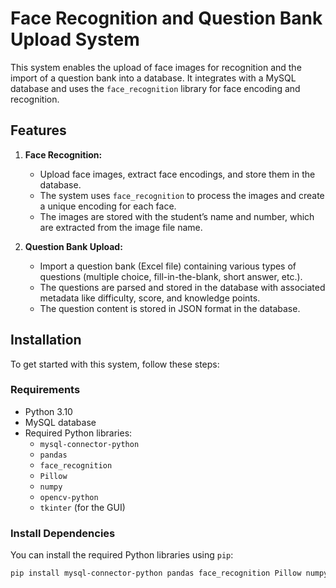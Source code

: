 # Face Recognition and Question Bank Upload System

This system enables the upload of face images for recognition and the import of a question bank into a database. It integrates with a MySQL database and uses the `face_recognition` library for face encoding and recognition.

## Features
1. **Face Recognition:**
   - Upload face images, extract face encodings, and store them in the database.
   - The system uses `face_recognition` to process the images and create a unique encoding for each face.
   - The images are stored with the student’s name and number, which are extracted from the image file name.

2. **Question Bank Upload:**
   - Import a question bank (Excel file) containing various types of questions (multiple choice, fill-in-the-blank, short answer, etc.).
   - The questions are parsed and stored in the database with associated metadata like difficulty, score, and knowledge points.
   - The question content is stored in JSON format in the database.

## Installation

To get started with this system, follow these steps:

### Requirements
- Python 3.10
- MySQL database
- Required Python libraries:
  - `mysql-connector-python`
  - `pandas`
  - `face_recognition`
  - `Pillow`
  - `numpy`
  - `opencv-python`
  - `tkinter` (for the GUI)

### Install Dependencies

You can install the required Python libraries using `pip`:

```bash
pip install mysql-connector-python pandas face_recognition Pillow numpy opencv-python
